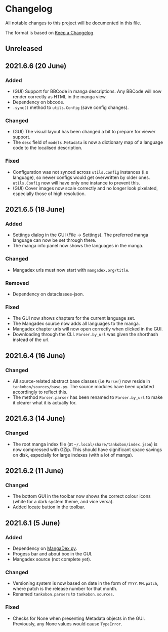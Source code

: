 # Changelog
All notable changes to this project will be documented in this file.

The format is based on [Keep a Changelog](https://keepachangelog.com/en/1.0.0/).

## Unreleased

## 2021.6.6 (20 June)

### Added

* (GUI) Support for BBCode in manga descriptions.
  Any BBCode will now render correctly as HTML in the manga view.
* Dependency on bbcode.
* `.sync()` method to `utils.Config` (save config changes).

### Changed

* (GUI) The visual layout has been changed a bit to prepare for viewer support.
* The `desc` field of `models.Metadata` is now a dictionary map of a language code to the localised description.

### Fixed

* Configuration was not synced across `utils.Config` instances (i.e language), so newer configs would get overwritten by older ones.
  `utils.Config` now will have only one instance to prevent this.
* (GUI) Cover images now scale correctly and no longer look pixelated, especially those of high resolution.

## 2021.6.5 (18 June)

### Added

* Settings dialog in the GUI (File -> Settings).
  The preferred manga language can now be set through there.
* The manga info panel now shows the languages in the manga.

### Changed

* Mangadex urls must now start with `mangadex.org/title`.

### Removed

* Dependency on dataclasses-json.

### Fixed

* The GUI now shows chapters for the current language set.
* The Mangadex source now adds all languages to the manga.
* Mangadex chapter urls will now open correctly when clicked in the GUI.
* Downloading through the CLI. `Parser.by_url` was given the shorthash instead of the url.

## 2021.6.4 (16 June)

### Changed

* All source-related abstract base classes (i.e `Parser`) now reside in `tankobon/sources/base.py`.
  The source modules have been updated accordingly to reflect this.
* The method `Parser.parser` has been renamed to `Parser.by_url` to make it clearer what it is actually for.

## 2021.6.3 (14 June)

### Changed

* The root manga index file (at `~/.local/share/tankobon/index.json`) is now compressed with GZip.
  This should have significant space savings on disk, especially for large indexes (with a lot of manga).

## 2021.6.2 (11 June)

### Changed

* The bottom GUI in the toolbar now shows the correct colour icons (white for a dark system theme, and vice versa).
* Added locate button in the toolbar.

## 2021.6.1 (5 June)

### Added

* Dependency on [MangaDex.py](https://github.com/Proxymiity/MangaDex.py).
* Progess bar and about box in the GUI.
* Mangadex source (not complete yet).

### Changed

* Versioning system is now based on date in the form of `YYYY.MM.patch`, where patch is the release number for that month.
* Renamed `tankobon.parsers` to `tankobon.sources`.

### Fixed

* Checks for None when presenting Metadata objects in the GUI.
  Previously, any None values would cause `TypeError`.

